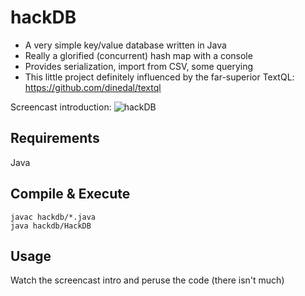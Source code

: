 # hackDB

- A very simple key/value database written in Java
- Really a glorified (concurrent) hash map with a console
- Provides serialization, import from CSV, some querying
- This little project definitely influenced by the far-superior TextQL: https://github.com/dinedal/textql

Screencast introduction:
![hackDB](https://raw.githubusercontent.com/mmmayo13/hack-db/master/hackdb-intro.gif)

## Requirements

Java

## Compile & Execute

```
javac hackdb/*.java
java hackdb/HackDB
```

## Usage

Watch the screencast intro and peruse the code (there isn't much)

